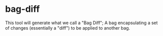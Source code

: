 bag-diff
========

This tool will generate what we call a "Bag Diff"; A bag encapsulating a set of changes (essentially a "diff") to be applied to another bag.
